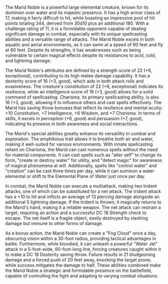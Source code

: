 The Marid Noble is a powerful large elemental creature, known for its dominion over water and its majestic presence. It has a high armor class of 17, making it fairly difficult to hit, while boasting an impressive pool of hit points totaling 344, derived from 30d10 plus an additional 180. With a challenge rating of 11, it is a formidable opponent capable of dealing significant damage in combat, especially with its unique spellcasting abilities and a versatile range of attacks. The Marid Noble excels in both aquatic and aerial environments, as it can swim at a speed of 90 feet and fly at 60 feet. Despite its strengths, it has weaknesses such as being vulnerable to certain magical effects despite its resistances to acid, cold, and lightning damage. 

The Marid Noble's attributes are defined by a strength score of 22 (+6, exceptional), contributing to its high melee damage capability. It has a dexterity score of 16 (+3, good), which aids in both attack rolls and evasiveness. The creature's constitution of 22 (+6, exceptional) indicates its resilience, while an intelligence score of 16 (+3, good) allows for a solid command of spellcasting. Charisma, its primary spellcasting ability, is also 16 (+3, good), allowing it to influence others and cast spells effectively. The Marid has saving throw bonuses that reflect its resilience and mental acuity: +10 Constitution, +7 Intelligence, +6 Wisdom, and +7 Charisma. In terms of skills, it excels in perception (+6, good) and persuasion (+7, good), indicating its prowess in both awareness and social interactions. 

The Marid's special abilities greatly enhance its versatility in combat and exploration. The amphibious trait allows it to breathe both air and water, making it well-suited for various environments. With innate spellcasting reliant on Charisma, the Marid can cast numerous spells without the need for material components. It can cast spells such as "alter self" to change its form, "create or destroy water" for utility, and "detect magic" for awareness of magical phenomena at will. Additionally, spells like "control water" and "creation" can be cast three times per day, while it can summon a water elemental or shift to the Elemental Plane of Water just once per day. 

In combat, the Marid Noble can execute a multiattack, making two trident attacks, one of which can be substituted for a net attack. The trident attack has a +10 to hit and inflicts an average of 13 piercing damage alongside an additional 5 lightning damage. If the trident is thrown, it magically returns to the Marid's hand, making it a reliable weapon. The net attack can restrain a target, requiring an action and a successful DC 18 Strength check to escape. The net itself is a fragile object, easily destroyed by slashing damage but immune to other forms of damage. 

As a bonus action, the Marid Noble can create a "Fog Cloud" once a day, obscuring vision within a 30-foot radius, providing tactical advantages in battle. Furthermore, while bloodied, it can unleash a powerful "Water Jet" attack in a 5-foot-wide, 60-foot-long line, forcing creatures caught within it to make a DC 18 Dexterity saving throw. Failure results in 21 bludgeoning damage and a forced push of 20 feet away, knocking the target prone, while success mitigates the damage to half. These abilities combined make the Marid Noble a strategic and formidable presence on the battlefield, capable of controlling the fight and adapting to varying combat situations.